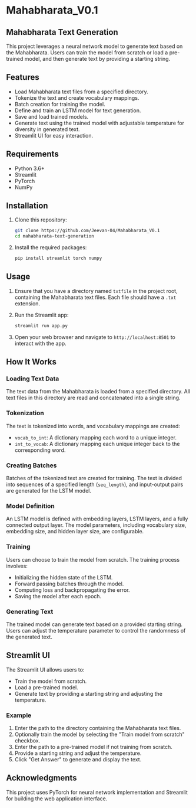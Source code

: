 # Mahabharata_V0.1

## Mahabharata Text Generation

This project leverages a neural network model to generate text based on the Mahabharata. Users can train the model from scratch or load a pre-trained model, and then generate text by providing a starting string.

## Features

- Load Mahabharata text files from a specified directory.
- Tokenize the text and create vocabulary mappings.
- Batch creation for training the model.
- Define and train an LSTM model for text generation.
- Save and load trained models.
- Generate text using the trained model with adjustable temperature for diversity in generated text.
- Streamlit UI for easy interaction.

## Requirements

- Python 3.6+
- Streamlit
- PyTorch
- NumPy

## Installation

1. Clone this repository:

    ```bash
    git clone https://github.com/Jeevan-04/Mahabharata_V0.1
    cd mahabharata-text-generation
    ```

2. Install the required packages:

    ```bash
    pip install streamlit torch numpy
    ```

## Usage

1. Ensure that you have a directory named `txtfile` in the project root, containing the Mahabharata text files. Each file should have a `.txt` extension.

2. Run the Streamlit app:

    ```bash
    streamlit run app.py
    ```

3. Open your web browser and navigate to `http://localhost:8501` to interact with the app.

## How It Works

### Loading Text Data

The text data from the Mahabharata is loaded from a specified directory. All text files in this directory are read and concatenated into a single string.

### Tokenization

The text is tokenized into words, and vocabulary mappings are created:

- `vocab_to_int`: A dictionary mapping each word to a unique integer.
- `int_to_vocab`: A dictionary mapping each unique integer back to the corresponding word.

### Creating Batches

Batches of the tokenized text are created for training. The text is divided into sequences of a specified length (`seq_length`), and input-output pairs are generated for the LSTM model.

### Model Definition

An LSTM model is defined with embedding layers, LSTM layers, and a fully connected output layer. The model parameters, including vocabulary size, embedding size, and hidden layer size, are configurable.

### Training

Users can choose to train the model from scratch. The training process involves:

- Initializing the hidden state of the LSTM.
- Forward passing batches through the model.
- Computing loss and backpropagating the error.
- Saving the model after each epoch.

### Generating Text

The trained model can generate text based on a provided starting string. Users can adjust the temperature parameter to control the randomness of the generated text.

## Streamlit UI

The Streamlit UI allows users to:

- Train the model from scratch.
- Load a pre-trained model.
- Generate text by providing a starting string and adjusting the temperature.

### Example

1. Enter the path to the directory containing the Mahabharata text files.
2. Optionally train the model by selecting the "Train model from scratch" checkbox.
3. Enter the path to a pre-trained model if not training from scratch.
4. Provide a starting string and adjust the temperature.
5. Click "Get Answer" to generate and display the text.

## Acknowledgments

This project uses PyTorch for neural network implementation and Streamlit for building the web application interface.
